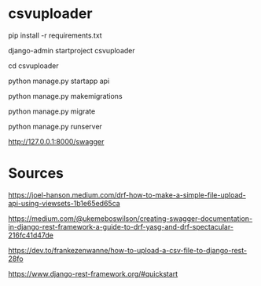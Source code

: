 # csvuploader

pip install -r requirements.txt

django-admin startproject csvuploader

cd csvuploader

python manage.py startapp api

python manage.py makemigrations

python manage.py migrate

python manage.py runserver

http://127.0.0.1:8000/swagger


# Sources

https://joel-hanson.medium.com/drf-how-to-make-a-simple-file-upload-api-using-viewsets-1b1e65ed65ca

https://medium.com/@ukemeboswilson/creating-swagger-documentation-in-django-rest-framework-a-guide-to-drf-yasg-and-drf-spectacular-216fc41d47de

https://dev.to/frankezenwanne/how-to-upload-a-csv-file-to-django-rest-28fo

https://www.django-rest-framework.org/#quickstart
